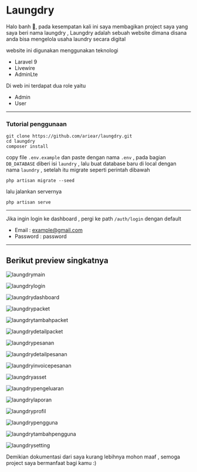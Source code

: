 # Laungdry

Halo banh 👋, pada kesempatan kali ini saya membagikan project saya yang saya beri nama laungdry , Laungdry adalah sebuah website dimana disana anda bisa mengelola usaha laundry secara digital

website ini digunakan menggunakan teknologi
- Laravel 9
- Livewire
- AdminLte

Di web ini terdapat dua role yaitu
- Admin
- User

---
### Tutorial penggunaan

    git clone https://github.com/ariear/laungdry.git
    cd laungdry
    composer install 
 copy file `.env.example` dan paste dengan nama `.env` , pada bagian `DB_DATABASE` diberi isi `laundry` , lalu buat database baru di local dengan nama `laundry` , setelah itu migrate seperti perintah dibawah
 
    php artisan migrate --seed
    
lalu jalankan servernya

    php artisan serve
    
---

Jika ingin login ke dashboard , pergi ke path `/auth/login` dengan default
- Email : example@gmail.com
- Password : password

---
## Berikut preview singkatnya

![laungdrymain](https://user-images.githubusercontent.com/91861324/200320754-6226c35a-7f83-46e6-b626-b24832b55235.png)

![laungdrylogin](https://user-images.githubusercontent.com/91861324/200320865-1b357f9b-5888-4f24-8861-760ebb54092b.png)

![laungdrydashboard](https://user-images.githubusercontent.com/91861324/200320904-c4e32a5b-3228-411d-be2e-69e1d6144961.png)

![laungdrypacket](https://user-images.githubusercontent.com/91861324/200321007-ecb74193-19b9-439f-9410-5833de69186f.png)

![laungdrytambahpacket](https://user-images.githubusercontent.com/91861324/200321069-d5a08f25-5f77-4676-b7ad-9c4f0bec3329.png)

![laungdrydetailpacket](https://user-images.githubusercontent.com/91861324/200321093-4c079495-91b7-4afc-94cb-c3509411372b.png)

![laungdrypesanan](https://user-images.githubusercontent.com/91861324/200321157-bb37f7a9-820a-496c-9753-97fd02a3c6c8.png)

![laungdrydetailpesanan](https://user-images.githubusercontent.com/91861324/200321194-64864905-b4dd-4458-a589-29bf962aaea5.png)

![laungdryinvoicepesanan](https://user-images.githubusercontent.com/91861324/200321226-814c708a-2177-404c-8401-e227c21d4f22.png)

![laungdryasset](https://user-images.githubusercontent.com/91861324/200321277-ea75fc79-8be3-4e9c-9257-364568dcd68d.png)

![laungdrypengeluaran](https://user-images.githubusercontent.com/91861324/200321308-8b1c1d44-7fbb-4309-850a-37ef52ef9159.png)

![laungdrylaporan](https://user-images.githubusercontent.com/91861324/200321356-a19303e4-82e5-425b-95ce-6302935c4857.png)

![laungdryprofil](https://user-images.githubusercontent.com/91861324/200321392-977b8cb2-b04c-45a4-abc2-5928c3c14846.png)

![laungdrypengguna](https://user-images.githubusercontent.com/91861324/200321522-c36b9a8f-5dbe-4b32-8885-739fe83f756e.png)

![laungdrytambahpengguna](https://user-images.githubusercontent.com/91861324/200321491-76a296ca-1380-4774-abb1-093d1ad1740f.png)

![laungdrysetting](https://user-images.githubusercontent.com/91861324/200321561-6becd82c-e3ee-4535-8754-c5719569cf24.png)

Demikian dokumentasi dari saya kurang lebihnya mohon maaf , semoga project saya bermanfaat bagi kamu :)












